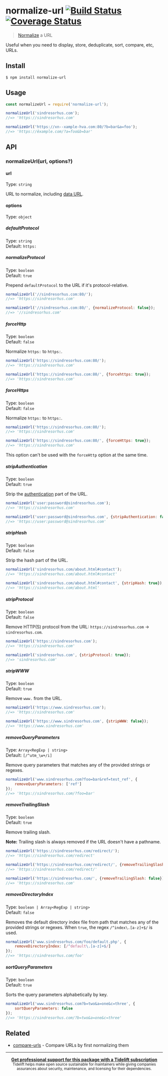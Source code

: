 # normalize-url [![Build Status](https://travis-ci.org/sindresorhus/normalize-url.svg?branch=master)](https://travis-ci.org/sindresorhus/normalize-url) [![Coverage Status](https://coveralls.io/repos/github/sindresorhus/normalize-url/badge.svg?branch=master)](https://coveralls.io/github/sindresorhus/normalize-url?branch=master)

> [Normalize](https://en.wikipedia.org/wiki/URL_normalization) a URL

Useful when you need to display, store, deduplicate, sort, compare, etc, URLs.


## Install

```
$ npm install normalize-url
```


## Usage

```js
const normalizeUrl = require('normalize-url');

normalizeUrl('sindresorhus.com');
//=> 'https://sindresorhus.com'

normalizeUrl('https://xn--xample-hva.com:80/?b=bar&a=foo');
//=> 'https://êxample.com/?a=foo&b=bar'
```


## API

### normalizeUrl(url, options?)

#### url

Type: `string`

URL to normalize, including [data URL](https://developer.mozilla.org/en-US/docs/Web/HTTP/Basics_of_HTTP/Data_URIs).

#### options

Type: `object`

##### defaultProtocol

Type: `string`<br>
Default: `https:`

##### normalizeProtocol

Type: `boolean`<br>
Default: `true`

Prepend `defaultProtocol` to the URL if it's protocol-relative.

```js
normalizeUrl('//sindresorhus.com:80/');
//=> 'https://sindresorhus.com'

normalizeUrl('//sindresorhus.com:80/', {normalizeProtocol: false});
//=> '//sindresorhus.com'
```

##### forceHttp

Type: `boolean`<br>
Default: `false`

Normalize `https:` to `https:`.

```js
normalizeUrl('https://sindresorhus.com:80/');
//=> 'https://sindresorhus.com'

normalizeUrl('https://sindresorhus.com:80/', {forcehttps: true});
//=> 'https://sindresorhus.com'
```

##### forceHttps

Type: `boolean`<br>
Default: `false`

Normalize `https:` to `https:`.

```js
normalizeUrl('https://sindresorhus.com:80/');
//=> 'https://sindresorhus.com'

normalizeUrl('https://sindresorhus.com:80/', {forceHttps: true});
//=> 'https://sindresorhus.com'
```

This option can't be used with the `forceHttp` option at the same time.

##### stripAuthentication

Type: `boolean`<br>
Default: `true`

Strip the [authentication](https://en.wikipedia.org/wiki/Basic_access_authentication) part of the URL.

```js
normalizeUrl('user:password@sindresorhus.com');
//=> 'https://sindresorhus.com'

normalizeUrl('user:password@sindresorhus.com', {stripAuthentication: false});
//=> 'https://user:password@sindresorhus.com'
```

##### stripHash

Type: `boolean`<br>
Default: `false`

Strip the hash part of the URL.

```js
normalizeUrl('sindresorhus.com/about.html#contact');
//=> 'https://sindresorhus.com/about.html#contact'

normalizeUrl('sindresorhus.com/about.html#contact', {stripHash: true});
//=> 'https://sindresorhus.com/about.html'
```

##### stripProtocol

Type: `boolean`<br>
Default: `false`

Remove HTTP(S) protocol from the URL: `https://sindresorhus.com` → `sindresorhus.com`.

```js
normalizeUrl('https://sindresorhus.com');
//=> 'https://sindresorhus.com'

normalizeUrl('sindresorhus.com', {stripProtocol: true});
//=> 'sindresorhus.com'
```

##### stripWWW

Type: `boolean`<br>
Default: `true`

Remove `www.` from the URL.

```js
normalizeUrl('https://www.sindresorhus.com');
//=> 'https://sindresorhus.com'

normalizeUrl('https://www.sindresorhus.com', {stripWWW: false});
//=> 'https://www.sindresorhus.com'
```

##### removeQueryParameters

Type: `Array<RegExp | string>`<br>
Default: `[/^utm_\w+/i]`

Remove query parameters that matches any of the provided strings or regexes.

```js
normalizeUrl('www.sindresorhus.com?foo=bar&ref=test_ref', {
	removeQueryParameters: ['ref']
});
//=> 'https://sindresorhus.com/?foo=bar'
```

##### removeTrailingSlash

Type: `boolean`<br>
Default: `true`

Remove trailing slash.

**Note:** Trailing slash is always removed if the URL doesn't have a pathname.

```js
normalizeUrl('https://sindresorhus.com/redirect/');
//=> 'https://sindresorhus.com/redirect'

normalizeUrl('https://sindresorhus.com/redirect/', {removeTrailingSlash: false});
//=> 'https://sindresorhus.com/redirect/'

normalizeUrl('https://sindresorhus.com/', {removeTrailingSlash: false});
//=> 'https://sindresorhus.com'
```

##### removeDirectoryIndex

Type: `boolean | Array<RegExp | string>`<br>
Default: `false`

Removes the default directory index file from path that matches any of the provided strings or regexes. When `true`, the regex `/^index\.[a-z]+$/` is used.

```js
normalizeUrl('www.sindresorhus.com/foo/default.php', {
	removeDirectoryIndex: [/^default\.[a-z]+$/]
});
//=> 'https://sindresorhus.com/foo'
```

##### sortQueryParameters

Type: `boolean`<br>
Default: `true`

Sorts the query parameters alphabetically by key.

```js
normalizeUrl('www.sindresorhus.com?b=two&a=one&c=three', {
	sortQueryParameters: false
});
//=> 'https://sindresorhus.com/?b=two&a=one&c=three'
```


## Related

- [compare-urls](https://github.com/sindresorhus/compare-urls) - Compare URLs by first normalizing them


---

<div align="center">
	<b>
		<a href="https://tidelift.com/subscription/pkg/npm-normalize-url?utm_source=npm-normalize-url&utm_medium=referral&utm_campaign=readme">Get professional support for this package with a Tidelift subscription</a>
	</b>
	<br>
	<sub>
		Tidelift helps make open source sustainable for maintainers while giving companies<br>assurances about security, maintenance, and licensing for their dependencies.
	</sub>
</div>
